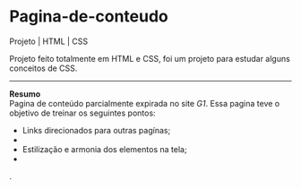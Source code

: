 # Pagina-de-conteudo
Projeto | HTML | CSS  

Projeto feito totalmente em HTML e CSS, foi um projeto para estudar alguns conceitos de CSS.

<hr>
<b>Resumo</b><br>
Pagina de conteúdo parcialmente expirada no site <i>G1</i>. Essa pagina teve o objetivo de treinar os seguintes pontos:
<ul>
  <li>Links direcionados para outras pagínas;<li>
  <li>Estilização e armonia dos elementos na tela;<li>
</ul>
.
